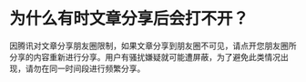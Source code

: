 # 为什么有时文章分享后会打不开？

因腾讯对文章分享朋友圈限制，如果文章分享到朋友圈不可见，请点开您朋友圈所分享的内容重新进行分享。用户有骚扰嫌疑就可能遭屏蔽，为了避免此类情况出现，请勿在同一时间段进行频繁分享。
